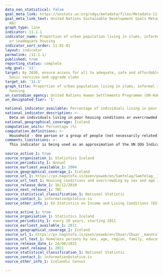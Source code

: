 ```yaml
---
data_non_statistical: false
goal_meta_link: https://unstats.un.org/sdgs/metadata/files/Metadata-11-01-01.pdf
goal_meta_link_text: United Nations Sustainable Development Goals Metadata (PDF 93.1
  KB)
graph_type: line
indicator: 11.1.1
indicator_name: Proportion of urban population living in slums, informal settlements
  or inadequate housing
indicator_sort_order: 11-01-01
layout: indicator
permalink: /11-1-1/
published: true
reporting_status: complete
sdg_goal: '11'
target: By 2030, ensure access for all to adequate, safe and affordable housing and
  basic services and upgrade slums
target_id: '11.1'
graph_title: Proportion of urban population living in slums, informal settlements or inadequate
  housing
un_custodian_agency: United Nations Human Settlements Programme (UN-Habitat)
un_designated_tier: '1'

national_indicator_available: Percentage of individuals living in poor housing conditions or overcrowded households
national_indicator_description: >-
  Data on individuals living in poor housing conditions or overcrowded households is from the EU SILC survey. The SILC survey is based on self reported income and living conditions from a sample population of about 5.000 people. The number of homeless people was estimated in the 2011 census.   
national_geographical_coverage: Iceland 
computation_units: Percentage (%)
computation_definitions: >-
  Household - One person or a group of people (not necessarily related) who have the accomodation as their only or main residence, and (for a group) share cooking facilities and share a living room or sitting room or dining area. Dwelling - A unit of accommodation which may comprise one or more household spaces (a household space is the accomodation used or available for use by an individual household). A dwelling can be classified as shared or unshared. 
comments_limitations: >-
  This indicator is being used as an approximation of the UN SDG Indicator. Where possible, we will work to identify or develop Icelandic data to meet the global indicator specification. This indicator has been identified in collaboration with topic experts.  
  
source_active_1: true
source_organisation_1: Statistics Iceland
source_periodicity_1: Annual
source_earliest_available_1: 2004
source_geographical_coverage_1: Iceland
source_url_1: https://px.hagstofa.is/pxen/pxweb/en/Samfelag/Samfelag__lifskjor__4_husnaedismal__1_astandhusnaedis/LIF03340.px
source_url_text_1: Housing conditions and overcrowding by sex and age 2004-2018
source_release_date_1: 16/12/2019
source_next_release_1: TBC
source_statistical_classification_1: National Statistic
source_contact_1: information@statice.is
source_other_info_1: EU Statistics on Income and Living Conditions (EU-SILC)

source_active_1: true
source_organisation_1: Statistics Iceland
source_periodicity_1: every 10 years, starting 2011
source_earliest_available_1: 2011
source_geographical_coverage_1: Iceland
source_url_1: https://px.hagstofa.is/pxen/pxweb/en/Ibuar/Ibuar__manntal__1manntalfjolsk/CEN09002.px
source_url_text_1: Homeless persons by sex, age, region, family, education and current activity
source_release_date_1: 24/08/2015
source_next_release_1: 2021
source_statistical_classification_1: National Statistic
source_contact_1: information@statice.is
source_other_info_1: Icelandic Census
  
---
```

